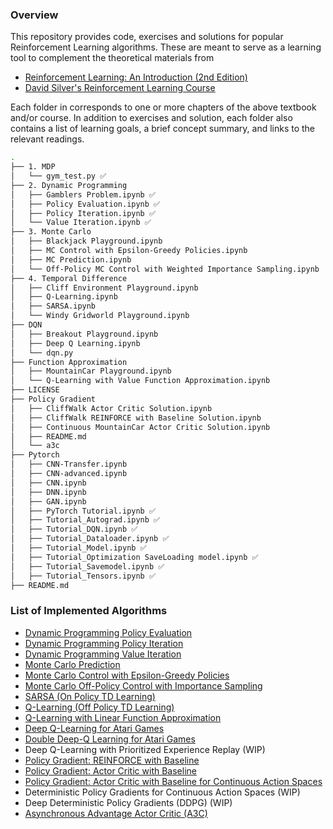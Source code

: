 ### Overview

This repository provides code, exercises and solutions for popular Reinforcement Learning algorithms. These are meant to serve as a learning tool to complement the theoretical materials from

- [Reinforcement Learning: An Introduction (2nd Edition)](http://incompleteideas.net/book/RLbook2018.pdf)
- [David Silver's Reinforcement Learning Course](http://www0.cs.ucl.ac.uk/staff/d.silver/web/Teaching.html)

Each folder in corresponds to one or more chapters of the above textbook and/or course. In addition to exercises and solution, each folder also contains a list of learning goals, a brief concept summary, and links to the relevant readings.

```bash
.
├── 1. MDP
│   └── gym_test.py ✅
├── 2. Dynamic Programming
│   ├── Gamblers Problem.ipynb ✅
│   ├── Policy Evaluation.ipynb ✅
│   ├── Policy Iteration.ipynb ✅
│   └── Value Iteration.ipynb ✅
├── 3. Monte Carlo
│   ├── Blackjack Playground.ipynb
│   ├── MC Control with Epsilon-Greedy Policies.ipynb
│   ├── MC Prediction.ipynb
│   └── Off-Policy MC Control with Weighted Importance Sampling.ipynb
├── 4. Temporal Difference
│   ├── Cliff Environment Playground.ipynb
│   ├── Q-Learning.ipynb
│   ├── SARSA.ipynb
│   └── Windy Gridworld Playground.ipynb
├── DQN
│   ├── Breakout Playground.ipynb
│   ├── Deep Q Learning.ipynb
│   └── dqn.py
├── Function Approximation
│   ├── MountainCar Playground.ipynb
│   └── Q-Learning with Value Function Approximation.ipynb
├── LICENSE
├── Policy Gradient
│   ├── CliffWalk Actor Critic Solution.ipynb
│   ├── CliffWalk REINFORCE with Baseline Solution.ipynb
│   ├── Continuous MountainCar Actor Critic Solution.ipynb
│   ├── README.md
│   └── a3c
├── Pytorch
│   ├── CNN-Transfer.ipynb
│   ├── CNN-advanced.ipynb
│   ├── CNN.ipynb
│   ├── DNN.ipynb
│   ├── GAN.ipynb
│   ├── PyTorch Tutorial.ipynb ✅
│   ├── Tutorial_Autograd.ipynb ✅
│   ├── Tutorial_DQN.ipynb ✅
│   ├── Tutorial_Dataloader.ipynb ✅
│   ├── Tutorial_Model.ipynb ✅
│   ├── Tutorial_Optimization SaveLoading model.ipynb ✅
│   ├── Tutorial_Savemodel.ipynb ✅
│   ├── Tutorial_Tensors.ipynb ✅
├── README.md
```

### List of Implemented Algorithms

- [Dynamic Programming Policy Evaluation](DP/Policy%20Evaluation%20Solution.ipynb)
- [Dynamic Programming Policy Iteration](DP/Policy%20Iteration%20Solution.ipynb)
- [Dynamic Programming Value Iteration](DP/Value%20Iteration%20Solution.ipynb)
- [Monte Carlo Prediction](MC/MC%20Prediction%20Solution.ipynb)
- [Monte Carlo Control with Epsilon-Greedy Policies](MC/MC%20Control%20with%20Epsilon-Greedy%20Policies%20Solution.ipynb)
- [Monte Carlo Off-Policy Control with Importance Sampling](MC/Off-Policy%20MC%20Control%20with%20Weighted%20Importance%20Sampling%20Solution.ipynb)
- [SARSA (On Policy TD Learning)](TD/SARSA%20Solution.ipynb)
- [Q-Learning (Off Policy TD Learning)](TD/Q-Learning%20Solution.ipynb)
- [Q-Learning with Linear Function Approximation](FA/Q-Learning%20with%20Value%20Function%20Approximation%20Solution.ipynb)
- [Deep Q-Learning for Atari Games](DQN/Deep%20Q%20Learning%20Solution.ipynb)
- [Double Deep-Q Learning for Atari Games](DQN/Double%20DQN%20Solution.ipynb)
- Deep Q-Learning with Prioritized Experience Replay (WIP)
- [Policy Gradient: REINFORCE with Baseline](PolicyGradient/CliffWalk%20REINFORCE%20with%20Baseline%20Solution.ipynb)
- [Policy Gradient: Actor Critic with Baseline](PolicyGradient/CliffWalk%20Actor%20Critic%20Solution.ipynb)
- [Policy Gradient: Actor Critic with Baseline for Continuous Action Spaces](PolicyGradient/Continuous%20MountainCar%20Actor%20Critic%20Solution.ipynb)
- Deterministic Policy Gradients for Continuous Action Spaces (WIP)
- Deep Deterministic Policy Gradients (DDPG) (WIP)
- [Asynchronous Advantage Actor Critic (A3C)](PolicyGradient/a3c)

